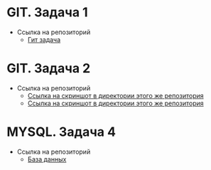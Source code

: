 # GIT. Задача 1
* Ссылка на репозиторий
    - [Гит задача](https://github.com/kiryusha404/hello)
# GIT. Задача 2
* Ссылка на репозиторий
    - [Ссылка на скриншот в директории этого же репозитория](https://github.com/kiryusha404/git/blob/main/game/1.jpg)
    - [Ссылка на скриншот в директории этого же репозитория](https://github.com/kiryusha404/git/blob/main/game/2.jpg)
# MYSQL. Задача 4
* Ссылка на репозиторий
    - [База данных](https://github.com/kiryusha404/git/blob/main/db/at6p4w9cS_g.jpg)